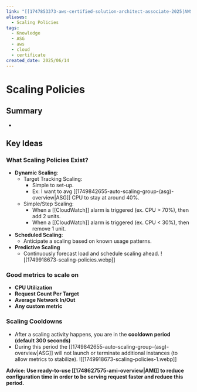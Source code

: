 ```yaml
---
link: "[[1747853373-aws-certified-solution-architect-associate-2025|AWS Certified Solution Architect Associate 2025]]"
aliases:
  - Scaling Policies
tags:
  - Knowledge
  - ASG
  - aws
  - cloud
  - certificate
created_date: 2025/06/14
---
```

# Scaling Policies
## Summary
- 
## Key Ideas
### What Scaling Policies Exist?
- **Dynamic Scaling**:
	- Target Tracking Scaling:
		- Simple to set-up.
		- Ex: I want to avg [[1749842655-auto-scaling-group-(asg)-overview|ASG]] CPU to stay at around 40%.
	- Simple/Step Scaling:
		- When a [[CloudWatch]] alarm is triggered (ex. CPU > 70%), then add 2 units.
		- When a [[CloudWatch]] alarm is triggered (ex. CPU < 30%), then remove 1 unit.
- **Scheduled Scaling**:
	- Anticipate a scaling based on known usage patterns.
- **Predictive Scaling**
	- Continuously forecast load and schedule scaling ahead.
![[1749918673-scaling-policies.webp]]
### Good metrics to scale on
- **CPU Utilization**
- **Request Count Per Target**
- **Average Network In/Out**
- **Any custom metric**
### Scaling Cooldowns
- After a scaling activity happens, you are in the **cooldown period (default 300 seconds)**
- During this period the [[1749842655-auto-scaling-group-(asg)-overview|ASG]] will not launch or terminate additional instances (to allow metrics to stabilize).
![[1749918673-scaling-policies-1.webp]]

**Advice: Use ready-to-use [[1748627575-ami-overview|AMI]] to reduce configuration time in order to be serving request faster and reduce this period.**
